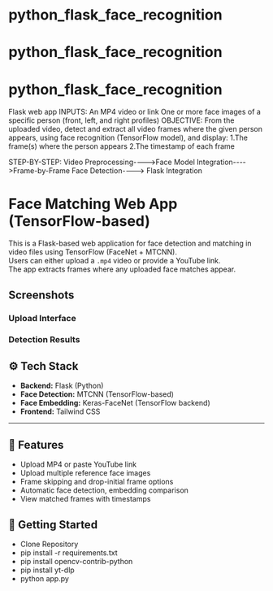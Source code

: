 # python_flask_face_recognition

# python_flask_face_recognition
# python_flask_face_recognition

Flask web app
INPUTS:
    An MP4 video or link 
    One or more face images of a specific person (front, left, and right profiles)
OBJECTIVE:
    From the uploaded video, detect and extract all video frames where the given person appears, using face recognition (TensorFlow model), and display:
        1.The frame(s) where the person appears
        2.The timestamp of each frame

STEP-BY-STEP:
     Video Preprocessing---->Face Model Integration---->Frame-by-Frame Face Detection----> Flask Integration


# Face Matching Web App (TensorFlow-based)

This is a Flask-based web application for face detection and matching in video files using TensorFlow (FaceNet + MTCNN).  
Users can either upload a `.mp4` video or provide a YouTube link.  
The app extracts frames where any uploaded face matches appear.



## Screenshots

### Upload Interface

### Detection Results


## ⚙️ Tech Stack

- **Backend:** Flask (Python)
- **Face Detection:** MTCNN (TensorFlow-based)
- **Face Embedding:** Keras-FaceNet (TensorFlow backend)
- **Frontend:** Tailwind CSS

---

## 🧪 Features

- Upload MP4 or paste YouTube link
- Upload multiple reference face images
- Frame skipping and drop-initial frame options
- Automatic face detection, embedding comparison
- View matched frames with timestamps



## 🚀 Getting Started

- Clone Repository
- pip install -r requirements.txt
- pip install opencv-contrib-python
- pip install yt-dlp
- python app.py




   
